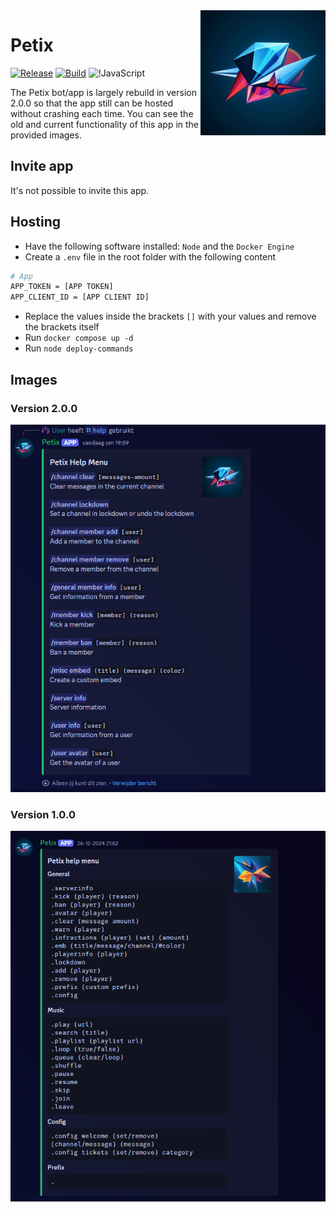 <img align="right" src="./assets/images/icons/petix.jpg" width=200 height=200>

# Petix

[![Release](https://img.shields.io/github/release/Jonathan25J/Petix.svg)](https://github.com/Jonathan25J/Petix/releases/latest)
[![Build](https://github.com/Jonathan25J/Petix/actions/workflows/docker-compose.yml/badge.svg)](https://github.com/Jonathan25J/Petix/actions/workflows/docker-compose.yml)
![!JavaScript](https://img.shields.io/badge/JavaScript-F7DF1E?logo=javascript&logoColor=000&)

The Petix bot/app is largely rebuild in version 2.0.0 so that the app still can be hosted without crashing each time. You can see the old and current functionality of this app in the provided images.

## Invite app
It's not possible to invite this app.

## Hosting
- Have the following software installed: `Node` and the `Docker Engine`
- Create a `.env` file in the root folder with the following content 
```bash
# App
APP_TOKEN = [APP TOKEN]
APP_CLIENT_ID = [APP CLIENT ID]
```
- Replace the values inside the brackets `[]` with your values and remove the brackets itself
- Run `docker compose up -d`
- Run `node deploy-commands`

## Images
### Version 2.0.0
<img src="./assets/images/menus/v2.0.0.png">

### Version 1.0.0
<img src="./assets/images/menus/v1.0.0.png">
